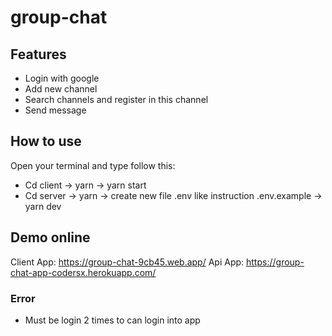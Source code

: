 # group-chat

## Features
- Login with google
- Add new channel
- Search channels and register in this channel
- Send message

## How to use
Open your terminal and type follow this:
- Cd client -> yarn -> yarn start
- Cd server -> yarn -> create new file .env like instruction .env.example -> yarn dev

## Demo online
Client App: https://group-chat-9cb45.web.app/
Api App: https://group-chat-app-codersx.herokuapp.com/

### Error
- Must be login 2 times to can login into app

